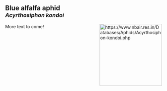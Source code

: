 

## Blue alfalfa aphid<br><sup>*Acyrthosiphon kondoi*</sup>
<img 
title="https://www.nbair.res.in/Databases/Aphids/Acyrthosiphon-kondoi.php"
src="https://www.nbair.res.in/Databases/Aphids/images/Acyrthosiphonkondoi/Acyrthosiphonkondoi.jpg" 
height="200"
class="center"
align="right">

More text to come!

<!--stackedit_data:
eyJoaXN0b3J5IjpbNDcwNjMwNzQ5LC0yMDkzMTExNjQzLC01OD
kwNTkyNDUsLTE1NjgyMDQ5MDQsODc4NzQ0MDM1LDIwOTI2Mzc3
NTgsMzExNzQ0NDQ2XX0=
-->